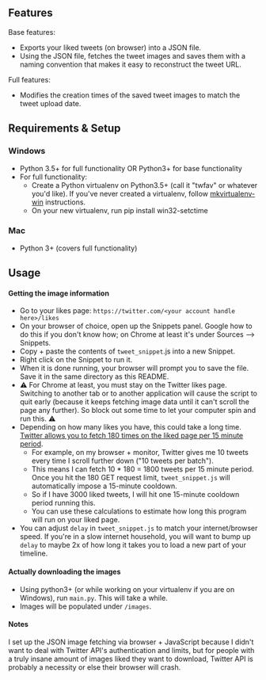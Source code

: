 ## Features
Base features:
- Exports your liked tweets (on browser) into a JSON file.
- Using the JSON file, fetches the tweet images and saves them with a naming convention that makes it easy to reconstruct the tweet URL.

Full features:
- Modifies the creation times of the saved tweet images to match the tweet upload date. 

## Requirements & Setup
### Windows
- Python 3.5+ for full functionality OR Python3+ for base functionality
- For full functionality: 
    - Create a Python virtualenv on Python3.5+ (call it "twfav" or whatever you'd like). If you've never created a virtualenv, follow [mkvirtualenv-win](https://pypi.org/project/virtualenvwrapper-win/) instructions.    
    - On your new virtualenv, run pip install win32-setctime

### Mac
- Python 3+ (covers full functionality)

## Usage
#### Getting the image information
- Go to your likes page: `https://twitter.com/<your account handle here>/likes`
- On your browser of choice, open up the Snippets panel. Google how to do this if you don't know how; on Chrome at least it's under Sources --> Snippets.
- Copy + paste the contents of `tweet_snippet`.js into a new Snippet.
- Right click on the Snippet to run it.
- When it is done running, your browser will prompt you to save the file. Save it in the same directory as this README.
- ⚠️ For Chrome at least, you must stay on the Twitter likes page. Switching to another tab or to another application will cause the script to quit early (because it keeps fetching image data until it can't scroll the page any further). So block out some time to let your computer spin and run this. ⚠️
- Depending on how many likes you have, this could take a long time. [Twitter allows you to fetch 180 times on the liked page per 15 minute period](https://developer.twitter.com/en/docs/twitter-api/v1/rate-limits). 
    - For example, on my browser + monitor, Twitter gives me 10 tweets every time I scroll further down ("10 tweets per batch"). 
    - This means I can fetch 10 * 180 = 1800 tweets per 15 minute period. Once you hit the 180 GET request limit, `tweet_snippet.js` will automatically impose a 15-minute cooldown.
    - So if I have 3000 liked tweets, I will hit one 15-minute cooldown period running this.
    - You can use these calculations to estimate how long this program will run on your liked page.
- You can adjust `delay` in `tweet_snippet.js` to match your internet/browser speed. If you're in a slow internet household, you will want to bump up `delay` to maybe 2x of how long it takes you to load a new part of your timeline.

#### Actually downloading the images
- Using python3+ (or while working on your virtualenv if you are on Windows), run `main.py`. This will take a while.
- Images will be populated under `/images`. 


#### Notes
I set up the JSON image fetching via browser + JavaScript because I didn't want to deal with Twitter API's authentication and limits, but for people with a truly insane amount of images liked they want to download, Twitter API is probably a necessity or else their browser will crash. 
